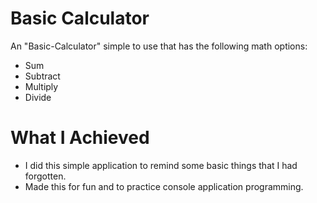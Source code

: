 # Basic Calculator

An "Basic-Calculator" simple to use that has the following math options:
- Sum
- Subtract
- Multiply
- Divide

# What I Achieved

* I did this simple application to remind some basic things that I had forgotten.
* Made this for fun and to practice console application programming.
